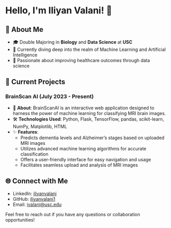# Hello, I'm Iliyan Valani! 👋

## 🚀 About Me
- 🎓 Double Majoring in **Biology** and **Data Science** at **USC**
- 🌱 Currently diving deep into the realm of Machine Learning and Artificial Intelligence
- 🎯 Passionate about improving healthcare outcomes through data science 

## 💼 Current Projects

### BrainScan AI (July 2023 - Present)
- 🧠 **About**: BrainScanAI is an interactive web application designed to harness the power of machine learning for classifying MRI brain images.
- 🛠️ **Technologies Used**: Python, Flask, TensorFlow, pandas, scikit-learn, NumPy, Matplotlib, HTML
- ✨ **Features**:
  - Predicts dementia levels and Alzheimer’s stages based on uploaded MRI images
  - Utilizes advanced machine learning algorithms for accurate classification
  - Offers a user-friendly interface for easy navigation and usage
  - Facilitates seamless upload and analysis of MRI images
  
## 🌐 Connect with Me
- LinkedIn: [iliyanvalani](https://www.linkedin.com/in/iliyanvalani/)
- GitHub: [iliyanvalani1](https://github.com/iliyanvalani1)
- Email: ivalani@usc.edu

Feel free to reach out if you have any questions or collaboration opportunities!
